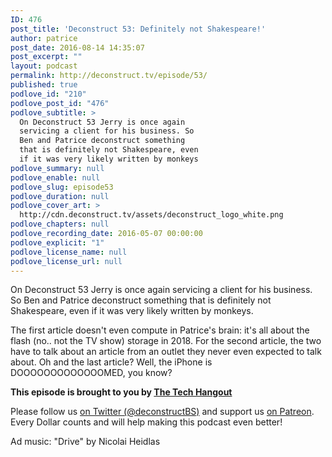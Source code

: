 ```yaml
---
ID: 476
post_title: 'Deconstruct 53: Definitely not Shakespeare!'
author: patrice
post_date: 2016-08-14 14:35:07
post_excerpt: ""
layout: podcast
permalink: http://deconstruct.tv/episode/53/
published: true
podlove_id: "210"
podlove_post_id: "476"
podlove_subtitle: >
  On Deconstruct 53 Jerry is once again
  servicing a client for his business. So
  Ben and Patrice deconstruct something
  that is definitely not Shakespeare, even
  if it was very likely written by monkeys
podlove_summary: null
podlove_enable: null
podlove_slug: episode53
podlove_duration: null
podlove_cover_art: >
  http://cdn.deconstruct.tv/assets/deconstruct_logo_white.png
podlove_chapters: null
podlove_recording_date: 2016-05-07 00:00:00
podlove_explicit: "1"
podlove_license_name: null
podlove_license_url: null
---
```

<p>On Deconstruct 53 Jerry is once again servicing a
  client for his business. So Ben and Patrice deconstruct something that is definitely not Shakespeare, even if it was very likely written by monkeys.</p>
<p>The first article doesn't even compute in Patrice's brain: it's all about the flash (no.. not the TV show) storage in 2018. For the second article, the two have to talk about an article from an outlet they never even expected to talk about. Oh and the last article? Well, the iPhone is DOOOOOOOOOOOOOMED, you know? </p>
<p><strong>This episode is brought to you by <a href="http://thetechhangout.com">The Tech Hangout</a></strong>
</p>
<p>
Please follow us <a href="http://twitter.com/deconstructBS">on Twitter (@deconstructBS)</a> and support us <a href="http://patreon.com/deconstruct">on Patreon</a>. Every Dollar counts and will help making this podcast even better!
</p>
<p>Ad music: "Drive" by Nicolai Heidlas</p>